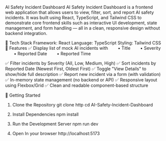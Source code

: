 AI Safety Incident Dashboard
AI Safety Incident Dashboard is a frontend web application that allows users to view, filter, sort, and report AI safety incidents. It was built using React, TypeScript, and Tailwind CSS to demonstrate core frontend skills such as interactive UI development, state management, and form handling — all in a clean, responsive design without backend integration.

🔧 Tech Stack
Framework: React
Language: TypeScript
Styling: Tailwind CSS
🚀 Features
✅ Display list of mock AI incidents with
  • Title
  • Severity
  • Reported Date
  • Reported Time

✅ Filter incidents by Severity (All, Low, Medium, High)
✅ Sort incidents by Reported Date (Newest First, Oldest First)
✅ Toggle "View Details" to show/hide full description
✅ Report new incident via a form (with validation)
✅ In-memory state management (no backend or API)
✅ Responsive layout using Flexbox/Grid
✅ Clean and readable component-based structure

🚀 Getting Started
1. Clone the Repository
git clone http
cd AI-Safety-Incident-Dashboard

3. Install Dependencies
   npm install
4.  Run the Development Server
   npm run dev
5. Open In your browser
 http://localhost:5173
